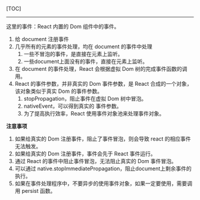 [TOC]
***

这里的事件：React 内置的 Dom 组件中的事件。

1. 给 document 注册事件
2. 几乎所有的元素的事件处理，均在 document 的事件中处理
    1. 一些不冒泡的事件，是直接在元素上监听。
    2. 一些document上面没有的事件，直接在元素上监听。
3. 在 document 的事件处理，React 会根据虚拟 Dom 树的完成事件函数的调用。
4. React 的事件参数，并非真实的 Dom 事件参数，是 React 合成的一个对象，该对象类似于真实 Dom 的事件参数。
    1. stopPropagation，阻止事件在虚拟 Dom 树中冒泡。
    2. nativeEvent，可以得到真实的 事件参数。
    3. 为了提高执行效率，React 使用事件对象池来处理事件对象。

**注意事项**

1. 如果给真实的 Dom 注册事件，阻止了事件冒泡，则会导致 react 的相应事件无法触发。
2. 如果给真实的 Dom 注册事件，事件会先于 React 事件运行。
3. 通过 React 的事件中阻止事件冒泡，无法阻止真实的 Dom 事件冒泡。
4. 可以通过 native.stopImmediatePropagation，阻止document上剩余事件的执行。
5. 如果在事件处理程序中，不要异步的使用事件对象，如果一定要使用，需要调用 persist 函数。

